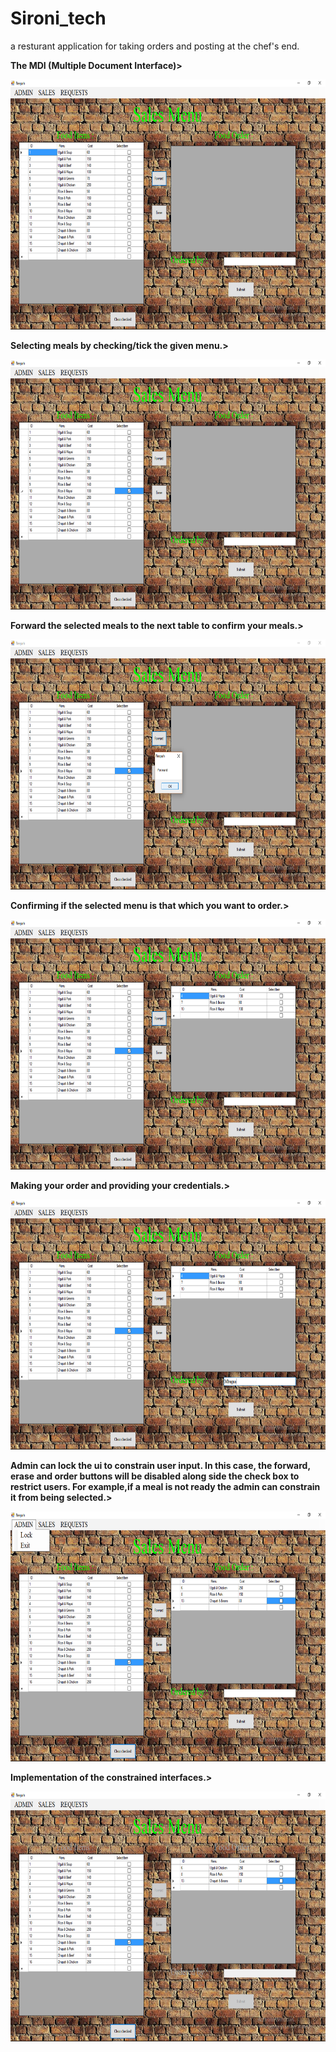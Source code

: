 # Sironi_tech
a resturant application for taking orders and posting at the chef's end.

<b>The MDI (Multiple Document Interface)>

<img src="Reepah/SironiShots/default.png" height=400 width=700>

<b>Selecting meals by checking/tick the given menu.>

<img src="Reepah/SironiShots/select.png" height=400 width=700>

<b>Forward the selected meals to the next table to confirm your meals.>

<img src="Reepah/SironiShots/forward.png" height=400 width=700>

<b>Confirming if the selected menu is that which you want to order.>

<img src="Reepah/SironiShots/selected.png" height=400 width=700>

<b>Making your order and providing your credentials.>

<img src="Reepah/SironiShots/orderby.png" height=400 width=700>

<b>Admin can lock the ui to constrain user input. In this case, the forward, erase and order buttons will be disabled
along side the check box to restrict users. For example,if a meal is not ready the admin can constrain it from being selected.>

<img src="Reepah/SironiShots/lock.png" height=400 width=700>

<b>Implementation of the constrained interfaces.>

<img src="Reepah/SironiShots/locked.png" height=400 width=700>
